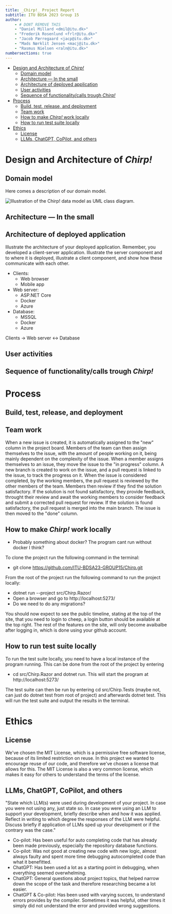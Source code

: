 ```yaml
---
title: _Chirp!_ Project Report
subtitle: ITU BDSA 2023 Group 15
author:
	- # DONT REMOVE THIS
    - "Daniel Millard <dmil@itu.dk>"
    - "Frederik Rosenlund <frlr@itu.dk>"
    - "Jacob Pærregaard <jacp@itu.dk>"
    - "Mads Nørklit Jensen <macj@itu.dk>"
    - "Rasmus Nielsen <raln@itu.dk>"
numbersections: true
---
```


- [Design and Architecture of _Chirp!_](#design-and-architecture-of-chirp)
  - [Domain model](#domain-model)
  - [Architecture — In the small](#architecture--in-the-small)
  - [Architecture of deployed application](#architecture-of-deployed-application)
  - [User activities](#user-activities)
  - [Sequence of functionality/calls trough _Chirp!_](#sequence-of-functionalitycalls-trough-chirp)
- [Process](#process)
  - [Build, test, release, and deployment](#build-test-release-and-deployment)
  - [Team work](#team-work)
  - [How to make _Chirp!_ work locally](#how-to-make-chirp-work-locally)
  - [How to run test suite locally](#how-to-run-test-suite-locally)
- [Ethics](#ethics)
  - [License](#license)
  - [LLMs, ChatGPT, CoPilot, and others](#llms-chatgpt-copilot-and-others)

# Design and Architecture of _Chirp!_

## Domain model

Here comes a description of our domain model.

![Illustration of the _Chirp!_ data model as UML class diagram.]()

## Architecture — In the small

## Architecture of deployed application
Illustrate the architecture of your deployed application. Remember, you developed a client-server application. Illustrate the server component and to where it is deployed, illustrate a client component, and show how these communicate with each other.

- Clients: 
  - Web browser
  - Mobile app
- Web server: 
  - ASP.NET Core
  - Docker
  - Azure
- Database: 
  - MSSQL
  - Docker
  - Azure

Clients -> Web server <-> Database

## User activities

## Sequence of functionality/calls trough _Chirp!_

# Process

## Build, test, release, and deployment

## Team work
When a new issue is created, it is automatically assigned to the "new" column in the project board. Members of the team can then assign themselves to the issue, with the amount of people working on it, being mainly dependent on the complexity of the issue. When a member assigns themselves to an issue, they move the issue to the "in progress" column. A new branch is created to work on the issue, and a pull request is linked to the issue, to track the progress on it. When the issue is considered completed, by the working members, the pull request is reviewed by the other members of the team. Members then review if they find the solution satisfactory. If the solution is not found satisfactory, they provide feedback, throught their review and await the working members to consider feedback and submit a corrected pull request for review. If the solution is found satisfactory, the pull request is merged into the main branch. The issue is then moved to the "done" column.

## How to make _Chirp!_ work locally
- Probably something about docker? The program cant run without docker I think?

To clone the project run the following command in the terminal: 

- git clone https://github.com/ITU-BDSA23-GROUP15/Chirp.git

From the root of the project run the following command to run the project locally:
- dotnet run --project src/Chirp.Razor/
- Open a browser and go to http://localhost:5273/
- Do we need to do any migrations?

You should now expect to see the public timeline, stating at the top of the site, that you need to login to cheep, a login button should be available at the top right. The rest of the features on the site, will only become avaibalbe after logging in, which is done using your github account.

## How to run test suite locally
To run the test suite locally, you need to have a local instance of the program running. This can be done from the root of the project by entering 
-  cd src/Chirp.Razor and dotnet run. This will start the program at http://localhost:5273/

The test suite can then be run by entering cd src/Chirp.Tests (maybe not, can just do dotnet test from root of project) and afterwards dotnet test. This will run the test suite and output the results in the terminal.


# Ethics

## License
We've chosen the MIT License, which is a permissive free software license, because of its limited restriction on reuse. In this project we wanted to encourage reuse of our code, and therefore we've chosen a license that allows for this. The MIT License is also a very common license, which makes it easy for others to understand the terms of the license.

## LLMs, ChatGPT, CoPilot, and others
"State which LLM(s) were used during development of your project. In case you were not using any, just state so. In case you were using an LLM to support your development, briefly describe when and how it was applied. Reflect in writing to which degree the responses of the LLM were helpful. Discuss briefly if application of LLMs sped up your development or if the contrary was the case."

- Co-pilot: Has been useful for auto completing code that has already been made previously, especially the repository database functions.
- Co-pilot: Was not good at creating new code with new logic, almost always faulty and spent more time debugging autocompleted code than what it benefitted.
- ChatGPT: Has been used a lot as a starting point in debugging, when everything seemed overwhelming.
- ChatGPT: General questions about project topics, that helped narrow down the scope of the task and therefore researching became a lot easier.
- ChatGPT & Co-pilot: Has been used with varying succes, to understand errors provides by the compiler. Sometimes it was helpful, other times it simply did not understand the error and provided wrong suggestions.